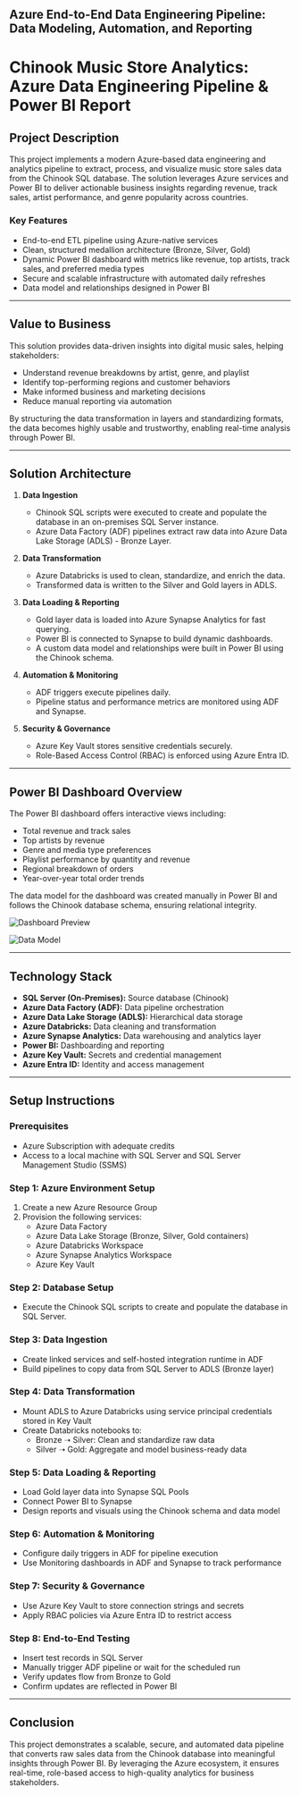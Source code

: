 ## Azure End-to-End Data Engineering Pipeline: Data Modeling, Automation, and Reporting
# Chinook Music Store Analytics: Azure Data Engineering Pipeline & Power BI Report

## Project Description

This project implements a modern Azure-based data engineering and analytics pipeline to extract, process, and visualize music store sales data from the Chinook SQL database. The solution leverages Azure services and Power BI to deliver actionable business insights regarding revenue, track sales, artist performance, and genre popularity across countries.

### Key Features
- End-to-end ETL pipeline using Azure-native services
- Clean, structured medallion architecture (Bronze, Silver, Gold)
- Dynamic Power BI dashboard with metrics like revenue, top artists, track sales, and preferred media types
- Secure and scalable infrastructure with automated daily refreshes
- Data model and relationships designed in Power BI

---

## Value to Business

This solution provides data-driven insights into digital music sales, helping stakeholders:
- Understand revenue breakdowns by artist, genre, and playlist
- Identify top-performing regions and customer behaviors
- Make informed business and marketing decisions
- Reduce manual reporting via automation

By structuring the data transformation in layers and standardizing formats, the data becomes highly usable and trustworthy, enabling real-time analysis through Power BI.

---

## Solution Architecture

1. **Data Ingestion**  
   - Chinook SQL scripts were executed to create and populate the database in an on-premises SQL Server instance.
   - Azure Data Factory (ADF) pipelines extract raw data into Azure Data Lake Storage (ADLS) - Bronze Layer.

2. **Data Transformation**  
   - Azure Databricks is used to clean, standardize, and enrich the data.
   - Transformed data is written to the Silver and Gold layers in ADLS.

3. **Data Loading & Reporting**  
   - Gold layer data is loaded into Azure Synapse Analytics for fast querying.
   - Power BI is connected to Synapse to build dynamic dashboards.
   - A custom data model and relationships were built in Power BI using the Chinook schema.

4. **Automation & Monitoring**  
   - ADF triggers execute pipelines daily.
   - Pipeline status and performance metrics are monitored using ADF and Synapse.

5. **Security & Governance**  
   - Azure Key Vault stores sensitive credentials securely.
   - Role-Based Access Control (RBAC) is enforced using Azure Entra ID.

---

## Power BI Dashboard Overview

The Power BI dashboard offers interactive views including:
- Total revenue and track sales
- Top artists by revenue
- Genre and media type preferences
- Playlist performance by quantity and revenue
- Regional breakdown of orders
- Year-over-year total order trends

The data model for the dashboard was created manually in Power BI and follows the Chinook database schema, ensuring relational integrity.

![Dashboard Preview](./images/chinook_dashboard.png)

![Data Model](./images/chinook_datamodel.png)

---

## Technology Stack

- **SQL Server (On-Premises):** Source database (Chinook)
- **Azure Data Factory (ADF):** Data pipeline orchestration
- **Azure Data Lake Storage (ADLS):** Hierarchical data storage
- **Azure Databricks:** Data cleaning and transformation
- **Azure Synapse Analytics:** Data warehousing and analytics layer
- **Power BI:** Dashboarding and reporting
- **Azure Key Vault:** Secrets and credential management
- **Azure Entra ID:** Identity and access management

---

## Setup Instructions

### Prerequisites
- Azure Subscription with adequate credits
- Access to a local machine with SQL Server and SQL Server Management Studio (SSMS)

### Step 1: Azure Environment Setup
1. Create a new Azure Resource Group
2. Provision the following services:
   - Azure Data Factory
   - Azure Data Lake Storage (Bronze, Silver, Gold containers)
   - Azure Databricks Workspace
   - Azure Synapse Analytics Workspace
   - Azure Key Vault

### Step 2: Database Setup
- Execute the Chinook SQL scripts to create and populate the database in SQL Server.

### Step 3: Data Ingestion
- Create linked services and self-hosted integration runtime in ADF
- Build pipelines to copy data from SQL Server to ADLS (Bronze layer)

### Step 4: Data Transformation
- Mount ADLS to Azure Databricks using service principal credentials stored in Key Vault
- Create Databricks notebooks to:
  - Bronze ➝ Silver: Clean and standardize raw data
  - Silver ➝ Gold: Aggregate and model business-ready data

### Step 5: Data Loading & Reporting
- Load Gold layer data into Synapse SQL Pools
- Connect Power BI to Synapse
- Design reports and visuals using the Chinook schema and data model

### Step 6: Automation & Monitoring
- Configure daily triggers in ADF for pipeline execution
- Use Monitoring dashboards in ADF and Synapse to track performance

### Step 7: Security & Governance
- Use Azure Key Vault to store connection strings and secrets
- Apply RBAC policies via Azure Entra ID to restrict access

### Step 8: End-to-End Testing
- Insert test records in SQL Server
- Manually trigger ADF pipeline or wait for the scheduled run
- Verify updates flow from Bronze to Gold
- Confirm updates are reflected in Power BI

---

## Conclusion

This project demonstrates a scalable, secure, and automated data pipeline that converts raw sales data from the Chinook database into meaningful insights through Power BI. By leveraging the Azure ecosystem, it ensures real-time, role-based access to high-quality analytics for business stakeholders.
